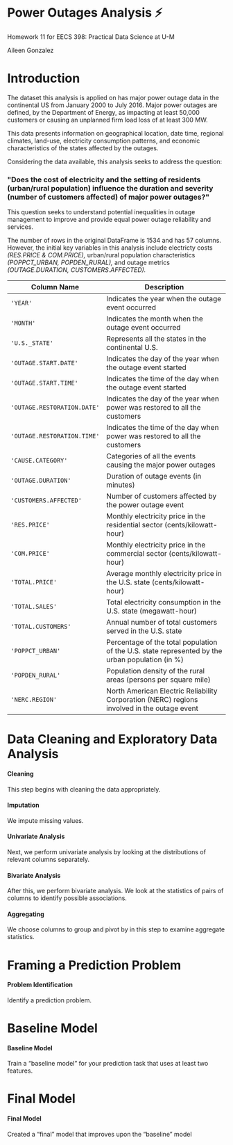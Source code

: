 # Power Outages Analysis ⚡️
<!-- Analyzing what areas are most affected by power outages. -->
<!-- How do features like residential electric prices affect how quickly/the duration of a power outage? -->

Homework 11 for EECS 398: Practical Data Science at U-M

Aileen Gonzalez

# Introduction
The dataset this analysis is applied on has major power outage data in the continental US from January 2000 to July 2016. Major power outages are defined, by the Department of Energy, as impacting at least 50,000 customers or causing an unplanned firm load loss of at least 300 MW.

This data presents information on geographical location, date time, regional climates, land-use, electricity consumption patterns, and economic characteristics of the states affected by the outages.

Considering the data available, this analysis seeks to address the question:

### **"Does the cost of electricity and the setting of residents (urban/rural population) influence the duration and severity (number of customers affected) of major power outages?"**

This question seeks to understand potential inequalities in outage management to improve and provide equal power outage reliability and services. 

The number of rows in the original DataFrame is 1534 and has 57 columns. However, the initial key variables in this analysis include electricty costs *(RES.PRICE & COM.PRICE),* urban/rural population characteristics *(POPPCT_URBAN, POPDEN_RURAL),* and outage metrics *(OUTAGE.DURATION, CUSTOMERS.AFFECTED).*

| Column Name                  | Description                                                                         |
|------------------------------|-------------------------------------------------------------------------------------|
| `'YEAR'`                     | Indicates the year when the outage event occurred                                                            |
| `'MONTH'`                    | Indicates the month when the outage event occurred                                                           |
| `'U.S._STATE'`               | Represents all the states in the continental U.S.                                                       |
| `'OUTAGE.START.DATE'`        | Indicates the day of the year when the outage event started                                       |
| `'OUTAGE.START.TIME'`        | Indicates the time of the day when the outage event started                                       |
| `'OUTAGE.RESTORATION.DATE'`  | Indicates the day of the year when power was restored to all the customers                            |
| `'OUTAGE.RESTORATION.TIME'`  | Indicates the time of the day when power was restored to all the customers                            |
| `'CAUSE.CATEGORY'`           | Categories of all the events causing the major power outages |
| `'OUTAGE.DURATION'`          | Duration of outage events (in minutes)                                              |
| `'CUSTOMERS.AFFECTED'`       | Number of customers affected by the power outage event                                   |
| `'RES.PRICE'`                | Monthly electricity price in the residential sector (cents/kilowatt-hour)                           |
| `'COM.PRICE'`                | Monthly electricity price in the commercial sector (cents/kilowatt-hour)                            |
| `'TOTAL.PRICE'`              | Average monthly electricity price in the U.S. state (cents/kilowatt-hour)          |
| `'TOTAL.SALES'`              | Total electricity consumption in the U.S. state (megawatt-hour)                    |
| `'TOTAL.CUSTOMERS'`          | Annual number of total customers served in the U.S. state                         |
| `'POPPCT_URBAN'`             | Percentage of the total population of the U.S. state represented by the urban population (in %)                           |
| `'POPDEN_RURAL'`             | Population density of the rural areas (persons per square mile)                       |
| `'NERC.REGION'`              | North American Electric Reliability Corporation (NERC) regions involved in the outage event |

# Data Cleaning and Exploratory Data Analysis 
#### Cleaning
This step begins with cleaning the data appropriately.

#### Imputation
We impute missing values.

#### Univariate Analysis
Next, we perform univariate analysis by looking at the distributions of relevant columns separately.

#### Bivariate Analysis
After this, we perform bivariate analysis. We look at the statistics of pairs of columns to identify possible associations.

#### Aggregating
We choose columns to group and pivot by in this step to examine aggregate statistics.

# Framing a Prediction Problem
#### Problem Identification
Identify a prediction problem.

# Baseline Model
#### Baseline Model
Train a “baseline model” for your prediction task that uses at least two features.

# Final Model
#### Final Model
Created a “final” model that improves upon the “baseline” model
